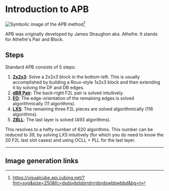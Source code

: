 # Introduction to APB
<image class="right" alt="Symbolic image of the APB method" src="/images/apb-icon.svg">[^apb-icon]

APB was originally developed by James Straughon aka. Athefre. It stands for Athefre's Pair and Block.
## Steps
Standard APB consists of 5 steps:
1. [**2x2x3**](tutorial/223.md): Solve a 2x2x3 block in the bottom-left. This is usually accomplished by building a Roux-style 1x2x3 block and then extending it by solving the DF and DB edges.
2. [**dBR Pair**](tutorial/pair.md): The back-right F2L pair is solved intuitively.
3. [**EO**](tutorial/eo.md): The edge-orientation of the remaining edges is solved algorithmically (11 algorithms).
4. [**LXS**](tutorial/lxs.md): The remaining three F2L pieces are solved algorithmically (116 algorithms).
5. [**ZBLL**](tutorial/zbll.md): The last layer is solved (493 algorithms).

This resolves to a hefty number of 620 algorithms. This number can be reduced to 39, by solving LXS intuitively (for which you do need to know the 20 F2L last slot cases) and using OCLL + PLL for the last layer.

<hr>

## Image generation links
[^apb-icon]: <https://visualcube.api.cubing.net/?fmt=svg&size=250&fc=dsdsybdsbrrdrrrdsrdswbbwbbd&bg=t>